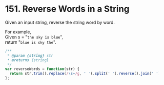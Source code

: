 # 151. Reverse Words in a String

Given an input string, reverse the string word by word.

For example,  
Given s = "`the sky is blue`",  
return "`blue is sky the`".

```javascript
/**
 * @param {string} str
 * @returns {string}
 */
var reverseWords = function(str) {
  return str.trim().replace(/\s+/g, ' ').split(' ').reverse().join(' ')
};
```
